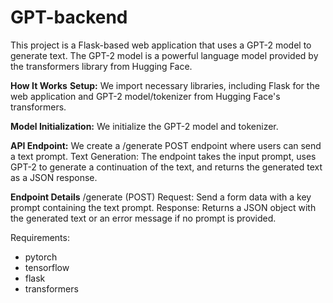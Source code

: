 # GPT-backend
This project is a Flask-based web application that uses a GPT-2 model to generate text. The GPT-2 model is a powerful language model provided by the transformers library from Hugging Face.

**How It Works**
**Setup:** We import necessary libraries, including Flask for the web application and GPT-2 model/tokenizer from Hugging Face's transformers.

**Model Initialization:** We initialize the GPT-2 model and tokenizer.

**API Endpoint:** We create a /generate POST endpoint where users can send a text prompt.
Text Generation: The endpoint takes the input prompt, uses GPT-2 to generate a continuation of the text, and returns the generated text as a JSON response.

**Endpoint Details**
/generate (POST)
Request: Send a form data with a key prompt containing the text prompt.
Response: Returns a JSON object with the generated text or an error message if no prompt is provided.

Requirements:
- pytorch
- tensorflow
- flask
- transformers
